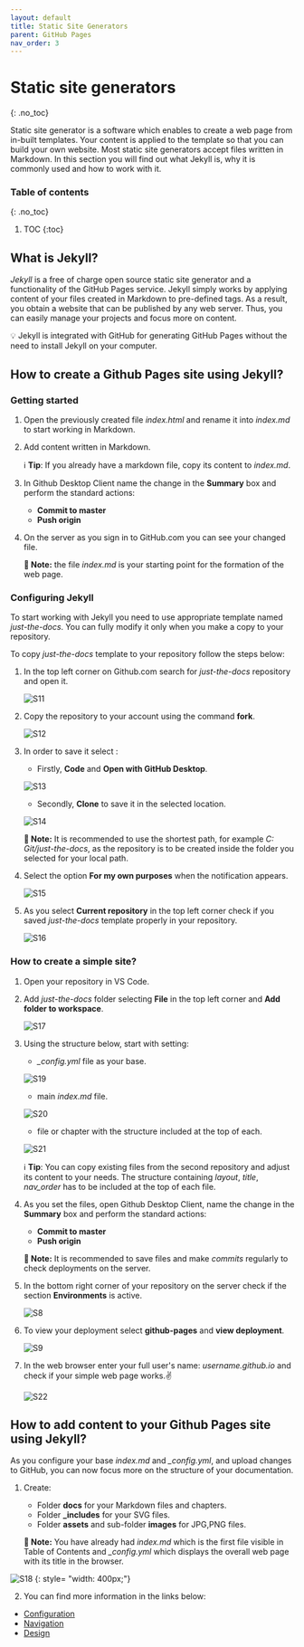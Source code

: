 ```yaml
---
layout: default
title: Static Site Generators
parent: GitHub Pages
nav_order: 3
---
```



# Static site generators
{: .no_toc}

Static site generator is a software which enables to create a web page from in-built templates. Your content is applied to the template so that you can build your own website. Most static site generators accept files written in Markdown. In this section you will find out what Jekyll is, why it is commonly used and how to work with it.
### Table of contents
{: .no_toc}

1. TOC
{:toc}


## What is Jekyll?
*Jekyll* is a free of charge open source static site generator and a functionality of the GitHub Pages service. Jekyll simply works by applying content of your files created in Markdown to pre-defined tags. As a result, you obtain a website that can be published by any web server. Thus, you can easily manage your projects and focus more on content.

💡 Jekyll is integrated with GitHub for generating GitHub Pages without the need to install Jekyll on your computer.

## How to create a Github Pages site using Jekyll?
### Getting started


1. Open the previously created file *index.html* and rename it into *index.md* to start working in Markdown.
2. Add content written in Markdown.

   ℹ️ **Tip**: If you already have a markdown file, copy its content to *index.md*.
3. In Github Desktop Client name the change in the **Summary** box and perform the standard actions:
   -   **Commit to master**
   -   **Push origin**

4. On the server as you sign in to GitHub.com you can see your changed file.

   **📝 Note:** the file *index.md* is your starting point for the formation of the web page.

### Configuring Jekyll
To start working with Jekyll you need to use appropriate template named *just-the-docs*. You can fully modify it only when you make a copy to your repository.

To copy *just-the-docs* template to your repository follow the steps below:
1. In the top left corner on Github.com search for *just-the-docs* repository and open it.

   ![S11](../../assets/images/screen_11.jpg)

2. Copy the repository to your account using the command **fork**.

   ![S12](../../assets/images/screen_12.jpg)


3. In order to save it select :
   
   - Firstly, **Code** and **Open with GitHub Desktop**.
   
   ![S13](../../assets/images/screen_13.jpg)

   - Secondly, **Clone** to save it in the selected location.

   ![S14](../../assets/images/screen_14.jpg)


      **📝 Note:** It is recommended to use the shortest path, for example *C: Git/just-the-docs*, as the repository is to be created inside the folder you selected for your local path.

4. Select the option **For my own purposes** when the notification appears.

   ![S15](../../assets/images/Screen_15.jpg)

5. As you select **Current repository** in the top left corner check if you saved *just-the-docs* template properly in your repository.

   ![S16](../../assets/images/screen_16.jpg)

### How to create a simple site?
1. Open your repository in VS Code.
2. Add *just-the-docs* folder selecting **File** in the top left corner and **Add folder to workspace**.

   ![S17](../../assets/images/screen_17.jpg)

3. Using the structure below, start with setting: 

   - *_config.yml* file as your base.

   ![S19](../../assets/images/screen_19.jpg)

   - main *index.md* file.

   ![S20](../../assets/images/screen_20.jpg)

   - file or chapter with the structure included at the top of each.

   ![S21](../../assets/images/Screen_21.jpg)


   ℹ️ **Tip**: You can copy existing files from the second repository and adjust its content to your needs. The structure containing *layout*, *title*, *nav_order* has to be included at the top of each file.

4. As you set the files, open Github Desktop Client, name the change in the **Summary** box and perform the standard actions:
   -   **Commit to master**
   -   **Push origin**

   **📝 Note:** It is recommended to save files and make *commits* regularly to check deployments on the server.

5. In the bottom right corner of your repository on the server check if the section **Environments** is active.

   ![S8](../../assets/images/screen_8.jpg)
   
6. To view your deployment select **github-pages** and **view deployment**.

   ![S9](../../assets/images/screen_9.jpg)
   
7. In the web browser enter your full user's name: *username.github.io* and check if your simple web page works.✌️

   ![S22](../../assets/images/Screen_22.jpg)



## How to add content to your Github Pages site using Jekyll?
As you configure your base *index.md* and *_config.yml*, and upload changes to GitHub, you can now focus more on the structure of your documentation.

1. Create:
   - Folder **docs** for your Markdown files and chapters.
   - Folder **_includes** for your SVG files.
   - Folder **assets** and sub-folder **images** for JPG,PNG files.

   **📝 Note:** You have already had *index.md* which is the first file visible in Table of Contents and *_config.yml* which displays the overall web page with its title in the browser. 

![S18](../../assets/images/screen_18.jpg) {: style= "width: 400px;"}

2. You can find more information in the links below:

-   [Configuration](https://pmarsceill.github.io/just-the-docs/docs/configuration/)
-   [Navigation](https://pmarsceill.github.io/just-the-docs/docs/navigation-structure/)
-   [Design](https://pmarsceill.github.io/just-the-docs/docs/customization/)







